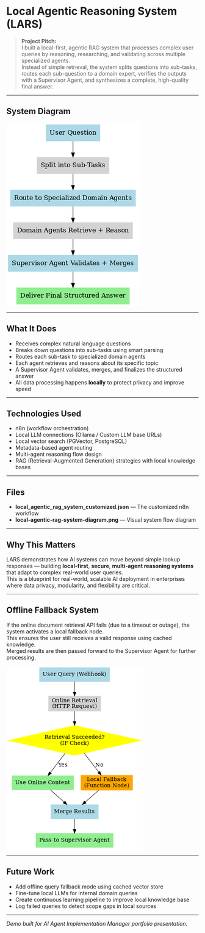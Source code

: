 # Local Agentic Reasoning System (LARS)

> **Project Pitch:**  
> I built a local-first, agentic RAG system that processes complex user queries by reasoning, researching, and validating across multiple specialized agents.  
> Instead of simple retrieval, the system splits questions into sub-tasks, routes each sub-question to a domain expert, verifies the outputs with a Supervisor Agent, and synthesizes a complete, high-quality final answer.

---

## System Diagram

![Local Agentic RAG System Diagram](local-agentic-rag-system-diagram.png)

---

## What It Does
- Receives complex natural language questions
- Breaks down questions into sub-tasks using smart parsing
- Routes each sub-task to specialized domain agents
- Each agent retrieves and reasons about its specific topic
- A Supervisor Agent validates, merges, and finalizes the structured answer
- All data processing happens **locally** to protect privacy and improve speed

---

## Technologies Used
- n8n (workflow orchestration)
- Local LLM connections (Ollama / Custom LLM base URLs)
- Local vector search (PGVector, PostgreSQL)
- Metadata-based agent routing
- Multi-agent reasoning flow design
- RAG (Retrieval-Augmented Generation) strategies with local knowledge bases

---

## Files
- **local_agentic_rag_system_customized.json** — The customized n8n workflow
- **local-agentic-rag-system-diagram.png** — Visual system flow diagram

---

## Why This Matters
LARS demonstrates how AI systems can move beyond simple lookup responses — building **local-first**, **secure**, **multi-agent reasoning systems** that adapt to complex real-world user queries.  
This is a blueprint for real-world, scalable AI deployment in enterprises where data privacy, modularity, and flexibility are critical.

---

## Offline Fallback System

If the online document retrieval API fails (due to a timeout or outage), the system activates a local fallback node.  
This ensures the user still receives a valid response using cached knowledge.  
Merged results are then passed forward to the Supervisor Agent for further processing.


![Local Agentic RAG System Diagram](local-agentic-reasoning-diagram-v2.png)

---

## Future Work

- Add offline query fallback mode using cached vector store
- Fine-tune local LLMs for internal domain queries
- Create continuous learning pipeline to improve local knowledge base
- Log failed queries to detect scope gaps in local sources

---
*Demo built for AI Agent Implementation Manager portfolio presentation.*
